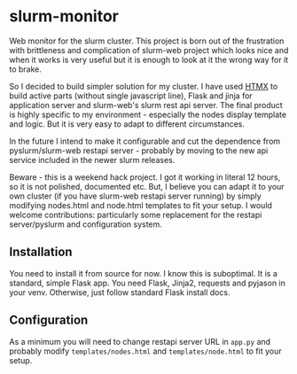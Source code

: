 # slurm-monitor
Web monitor for the slurm cluster. This project is born out of the frustration with brittleness and complication of slurm-web project which looks nice and when it works is very useful but it is enough to look at it the wrong way for it to brake. 

So I decided to build simpler solution for my cluster. I have used [HTMX](http://htmx.org/) to build active parts (without single javascript line), Flask and jinja for application server and slurm-web's slurm rest api server. The final product is highly specific to my environment - especially the nodes display template and logic. But it is very easy to adapt to different circumstances.

In the future I intend to make it configurable and cut the dependence from pyslurm/slurm-web restapi server - probably by moving to the new api service included in the newer slurm releases. 

Beware - this is a weekend hack project. I got it working in literal 12 hours, so it is not polished, documented etc. But, I believe you can adapt it to your own cluster (if you have slurm-web restapi server running) by simply modifying nodes.html and node.html templates to fit your setup. I would welcome contributions: particularly some replacement for the restapi server/pyslurm and configuration system.

## Installation

You need to install it from source for now. I know this is suboptimal. It is a standard, simple Flask app. You need Flask, Jinja2, requests and pyjason in your venv. Otherwise, just follow standard Flask install docs.

## Configuration

As a minimum you will need to change restapi server URL in `app.py` and probably modify `templates/nodes.html` and `templates/node.html` to fit your setup.